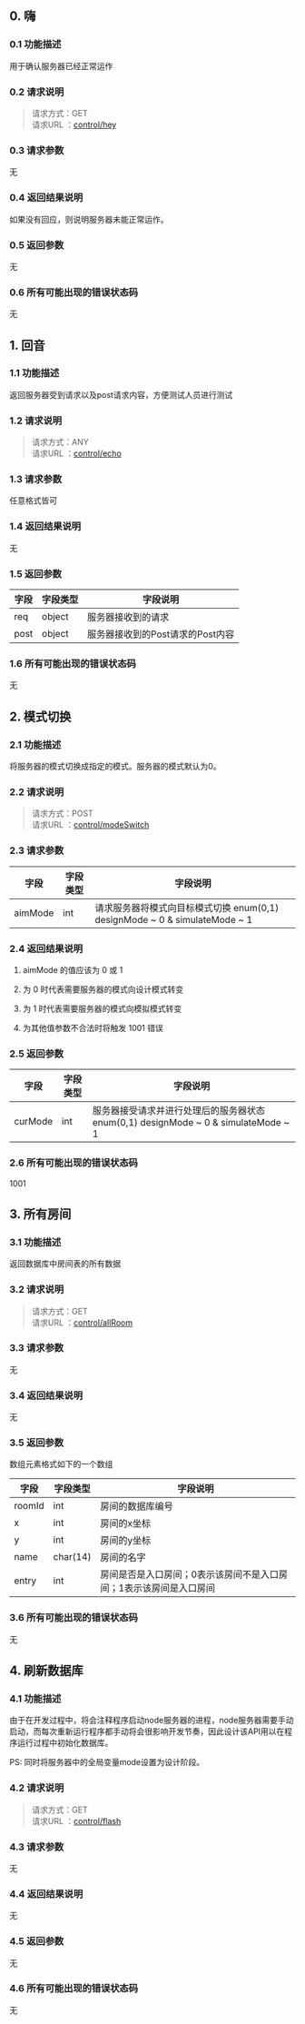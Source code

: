 ## 0. 嗨
### 0.1 功能描述
用于确认服务器已经正常运作
### 0.2 请求说明
> 请求方式：GET<br>
> 请求URL ：[control/hey](#)

### 0.3 请求参数

无

### 0.4 返回结果说明

如果没有回应，则说明服务器未能正常运作。

### 0.5 返回参数

无

### 0.6 所有可能出现的错误状态码

无



## 1. 回音

### 1.1 功能描述
返回服务器受到请求以及post请求内容，方便测试人员进行测试

### 1.2 请求说明
> 请求方式：ANY<br>
> 请求URL ：[control/echo](#)

### 1.3 请求参数

任意格式皆可

### 1.4 返回结果说明

无

### 1.5 返回参数

| 字段 | 字段类型 | 字段说明                         |
| ---- | -------- | -------------------------------- |
| req  | object   | 服务器接收到的请求               |
| post | object   | 服务器接收到的Post请求的Post内容 |

### 1.6 所有可能出现的错误状态码

无

## 2. 模式切换

### 2.1 功能描述

将服务器的模式切换成指定的模式。服务器的模式默认为0。

### 2.2 请求说明
> 请求方式：POST<br>
> 请求URL ：[control/modeSwitch](#)

### 2.3 请求参数

| 字段    | 字段类型 | 字段说明                                                     |
| ------- | -------- | ------------------------------------------------------------ |
| aimMode | int      | 请求服务器将模式向目标模式切换 enum(0,1) designMode ~ 0 & simulateMode ~ 1 |

### 2.4 返回结果说明



1. aimMode 的值应该为  0 或 1

2. 为 0 时代表需要服务器的模式向设计模式转变

3. 为 1 时代表需要服务器的模式向模拟模式转变

4. 为其他值参数不合法时将触发 1001 错误

    

### 2.5 返回参数

| 字段    | 字段类型 | 字段说明                                                     |
| ------- | -------- | ------------------------------------------------------------ |
| curMode | int      | 服务器接受请求并进行处理后的服务器状态 enum(0,1) designMode ~ 0 & simulateMode ~ 1 |

### 2.6 所有可能出现的错误状态码

1001



## 3. 所有房间

### 3.1 功能描述

返回数据库中房间表的所有数据

### 3.2 请求说明
> 请求方式：GET<br>
> 请求URL ：[control/allRoom](#)

### 3.3 请求参数

无

### 3.4 返回结果说明

无

### 3.5 返回参数

数组元素格式如下的一个数组

| 字段   | 字段类型 | 字段说明                                                     |
| ------ | -------- | ------------------------------------------------------------ |
| roomId | int      | 房间的数据库编号                                             |
| x      | int      | 房间的x坐标                                                  |
| y      | int      | 房间的y坐标                                                  |
| name   | char(14) | 房间的名字                                                   |
| entry  | int      | 房间是否是入口房间；0表示该房间不是入口房间；1表示该房间是入口房间 |

### 3.6 所有可能出现的错误状态码

无



## 4. 刷新数据库

### 4.1 功能描述

由于在开发过程中，将会注释程序启动node服务器的进程，node服务器需要手动启动，而每次重新运行程序都手动将会很影响开发节奏，因此设计该API用以在程序运行过程中初始化数据库。

PS: 同时将服务器中的全局变量mode设置为设计阶段。

### 4.2 请求说明
> 请求方式：GET<br>
> 请求URL ：[control/flash](#)

### 4.3 请求参数

无

### 4.4 返回结果说明

无

### 4.5 返回参数

无

### 4.6 所有可能出现的错误状态码

无

